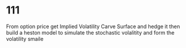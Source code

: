 # 111
From option price get Implied Volatility Carve Surface and hedge it 
then build a heston model to simulate the stochastic volalitity and form the volatility smaile

